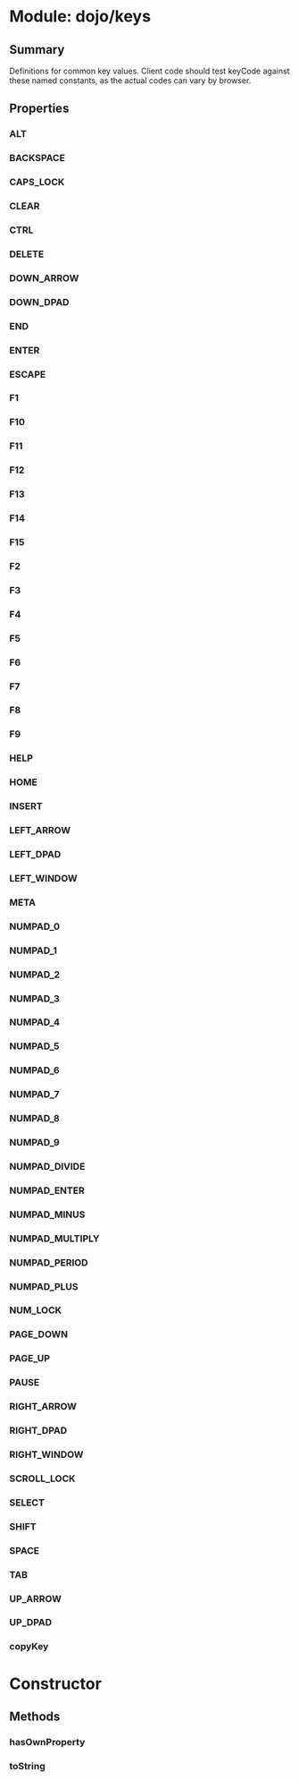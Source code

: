 # Module: dojo/keys

## Summary

Definitions for common key values.  Client code should test keyCode against these named constants,
as the actual codes can vary by browser.
## Properties

### ALT


### BACKSPACE


### CAPS_LOCK


### CLEAR


### CTRL


### DELETE


### DOWN_ARROW


### DOWN_DPAD


### END


### ENTER


### ESCAPE


### F1


### F10


### F11


### F12


### F13


### F14


### F15


### F2


### F3


### F4


### F5


### F6


### F7


### F8


### F9


### HELP


### HOME


### INSERT


### LEFT_ARROW


### LEFT_DPAD


### LEFT_WINDOW


### META


### NUMPAD_0


### NUMPAD_1


### NUMPAD_2


### NUMPAD_3


### NUMPAD_4


### NUMPAD_5


### NUMPAD_6


### NUMPAD_7


### NUMPAD_8


### NUMPAD_9


### NUMPAD_DIVIDE


### NUMPAD_ENTER


### NUMPAD_MINUS


### NUMPAD_MULTIPLY


### NUMPAD_PERIOD


### NUMPAD_PLUS


### NUM_LOCK


### PAGE_DOWN


### PAGE_UP


### PAUSE


### RIGHT_ARROW


### RIGHT_DPAD


### RIGHT_WINDOW


### SCROLL_LOCK


### SELECT


### SHIFT


### SPACE


### TAB


### UP_ARROW


### UP_DPAD


### copyKey


# Constructor

## Methods

### hasOwnProperty


### toString


